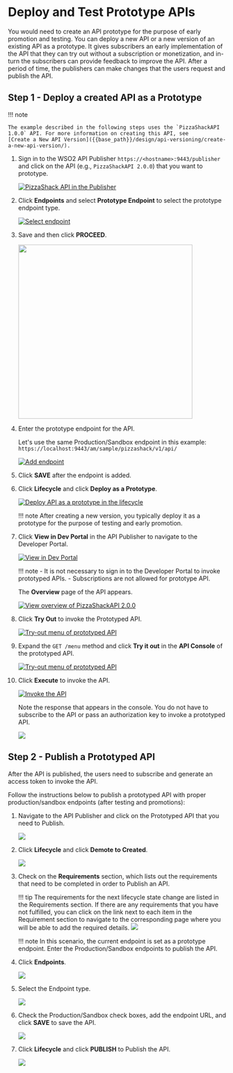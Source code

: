 # Deploy and Test Prototype APIs

You would need to create an API prototype for the purpose of early promotion and testing. You can deploy a new API or a new version of an existing API as a prototype. It gives subscribers an early implementation of the API that they can try out without a subscription or monetization, and in-turn the subscribers can provide feedback to improve the API. After a period of time, the publishers can make changes that the users request and publish the API.

## Step 1 - Deploy a created API as a Prototype

!!! note

    The example described in the following steps uses the `PizzaShackAPI 1.0.0` API. For more information on creating this API, see 
    [Create a New API Version]({{base_path}}/design/api-versioning/create-a-new-api-version/).

1.  Sign in to the WSO2 API Publisher `https://<hostname>:9443/publisher` and click on the API (e.g., `PizzaShackAPI 2.0.0`) that you want to prototype.
     
     [![PizzaShack API in the Publisher]({{base_path}}/assets/img/learn/prototype-api-pizza-shack-publisher.png)]({{base_path}}/assets/img/learn/prototype-api-pizza-shack-publisher.png)

2. Click **Endpoints** and select **Prototype Endpoint** to select the prototype endpoint type.

     [![Select endpoint]({{base_path}}/assets/img/learn/prototype-api-select-endpoint-type.png)]({{base_path}}/assets/img/learn/prototype-api-select-endpoint-type.png)

3. Save and then click **PROCEED**.
    
     <img src="{{base_path}}/assets/img/learn/prototype-api-change-endpoint-confirmation.png" width="400px" />
 
4.  Enter the prototype endpoint for the API.

     Let's use the same Production/Sandbox endpoint in this example: `https://localhost:9443/am/sample/pizzashack/v1/api/`

     [![Add endpoint]({{base_path}}/assets/img/learn/prototype-api-endpoint-added.png)]({{base_path}}/assets/img/learn/prototype-api-endpoint-added.png)

5. Click **SAVE** after the endpoint is added.    

6.  Click **Lifecycle** and click **Deploy as a Prototype**.

     [![Deploy API as a prototype in the lifecycle]({{base_path}}/assets/img/learn/prototype-api-deploy-as-prototype.png)]({{base_path}}/assets/img/learn/prototype-api-deploy-as-prototype.png)

    !!! note
        After creating a new version, you typically deploy it as a prototype for the purpose of testing and early promotion.

4.  Click **View in Dev Portal** in the API Publisher to navigate to the Developer Portal.

     [![View in Dev Portal]({{base_path}}/assets/img/learn/prototype-api-view-in-dev-portal.png)]({{base_path}}/assets/img/learn/prototype-api-view-in-dev-portal.png)
    
    !!! note
        - It is not necessary to sign in to the Developer Portal to invoke prototyped APIs.
        - Subscriptions are not allowed for prototype API.
    
    The **Overview** page of the API appears.

    [![View overview of PizzaShackAPI 2.0.0]({{base_path}}/assets/img/learn/prototype-api-subscriptions-not-allowed.png)]({{base_path}}/assets/img/learn/prototype-api-subscriptions-not-allowed.png)

5.  Click **Try Out** to invoke the Prototyped API. 
   
     [![Try-out menu of prototyped API]({{base_path}}/assets/img/learn/prototype-api-try-out-menu.png)]({{base_path}}/assets/img/learn/prototype-api-try-out-menu.png)


6.  Expand the `GET /menu` method and click **Try it out** in the **API Console** of the prototyped API.

     [![Try-out menu of prototyped API]({{base_path}}/assets/img/learn/prototype-api-menu-try-it-out.png)]({{base_path}}/assets/img/learn/prototype-api-menu-try-it-out.png)


7.  Click **Execute** to invoke the API.

     [![Invoke the API]({{base_path}}/assets/img/learn/prototype-api-execute.png)]({{base_path}}/assets/img/learn/prototype-api-execute.png)

    Note the response that appears in the console. You do not have to subscribe to the API or pass an authorization key to invoke a prototyped API.
    
    [![]({{base_path}}/assets/img/learn/prototype-api-success-response.png)]({{base_path}}/assets/img/learn/prototype-api-success-response.png)

## Step 2 - Publish a Prototyped API

After the API is published, the users need to subscribe and generate an access token to invoke the API.

Follow the instructions below to publish a prototyped API with proper production/sandbox endpoints (after testing and promotions): 

1. Navigate to the API Publisher and click on the Prototyped API that you need to Publish.
    
     [![]({{base_path}}/assets/img/learn/prototype-api-click-on-api.png)]({{base_path}}/assets/img/learn/prototype-api-click-on-api.png)
    
2. Click **Lifecycle** and click **Demote to Created**.

     [![]({{base_path}}/assets/img/learn/prototype-api-demote-to-created.png)]({{base_path}}/assets/img/learn/prototype-api-demote-to-created.png)

3. Check on the **Requirements** section, which lists out the requirements that need to be completed in order to Publish an API. 

    !!! tip
        The requirements for the next lifecycle state change are listed in the Requirements section.
        If there are any requirements that you have not fulfilled, you can click on the link next to each item in the Requirement section to navigate to the corresponding page where you will be able to add the required details.
        [![]({{base_path}}/assets/img/learn/api-lifecycle-requirements.png)]({{base_path}}/assets/img/learn/api-lifecycle-requirements.png)
        
        
    !!! note
        In this scenario, the current endpoint is set as a prototype endpoint. Enter the Production/Sandbox endpoints to publish the API.
         
4. Click **Endpoints**.

     [![]({{base_path}}/assets/img/learn/prototype-api-to-endpoints.png)]({{base_path}}/assets/img/learn/prototype-api-to-endpoints.png)
 
5. Select the Endpoint type.

     [![]({{base_path}}/assets/img/learn/prototype-api-select-http-endpoint.png)]({{base_path}}/assets/img/learn/prototype-api-select-http-endpoint.png)

6. Check the Production/Sandbox check boxes, add the endpoint URL, and click **SAVE** to save the API.

     [![]({{base_path}}/assets/img/learn/prototype-api-to-publish-add-endpoint.png)]({{base_path}}/assets/img/learn/prototype-api-to-publish-add-endpoint.png)
   
7. Click **Lifecycle** and click **PUBLISH** to Publish the API.

     [![]({{base_path}}/assets/img/learn/prototype-api-publish.png)]({{base_path}}/assets/img/learn/prototype-api-publish.png)
   
